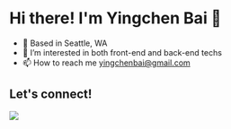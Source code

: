 # Hi there! I'm Yingchen Bai 👋 


- 📍   Based in Seattle, WA
- 👀   I’m interested in both front-end and back-end techs
- 📫   How to reach me yingchenbai@gmail.com

## Let's connect! 
<div>
  <img src="https://img.shields.io/badge/LinkedIn-0077B5?style=for-the-badge&logo=linkedin&logoColor=white" />
</div>
